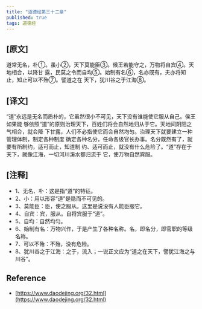 ```yaml
---
title: "道德经第三十二章"
published: true
tags: 道德经
---
```


## [原文]

道常无名，朴①。虽小②，天下莫能臣③。候王若能守之，万物将自宾④。天地相合，以降甘
露，民莫之令而自均⑤。始制有名⑥，名亦既有，夫亦将知止，知止可以不殆⑦。譬道之在
天下，犹川谷之于江海⑧。

## [译文]

“道”永远是无名而质朴的，它虽然很小不可见，天下没有谁能使它服从自己。侯王如果能
够依照“道”的原则治理天下，百姓们将会自然地归从于它。天地间阴阳之气相合，就会降
下甘露，人们不必指使它而会自然均匀。治理天下就要建立一种管理体制，制定各种制度
确定各种名分，任命各级官长办事。名分既然有了，就要有所制约，适可而止，知道制
约、适可而止，就没有什么危险了。“道”存在于天下，就像江海，一切河川溪水都归流于
它，使万物自然宾服。

## [注释]

- 1、无名、朴：这是指“道”的特征。
- 2、小：用以形容“道”是隐而不可见的。
- 3、莫能臣：臣，使之服从。这里是说没有人能臣服它。
- 4、自宾：宾，服从。自将宾服于“道”。
- 5、自均：自然均匀。
- 6、始制有名：万物兴作，于是产生了各种名称。名，即名分，即官职的等级名称。
- 7、可以不殆：不殆，没有危险。
- 8、犹川谷之于江海：之于，流入；一说正文应为“道之在天下，譬犹江海之与川谷”。

## Reference

- [https://www.daodejing.org/32.html](https://www.daodejing.org/32.html)